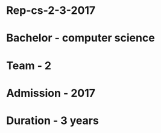 # Rep-cs-2-3-2017
# Bachelor - computer science 
# Team - 2 
# Admission - 2017 
# Duration - 3 years
